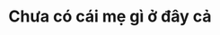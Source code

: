 # Chưa có cái mẹ gì ở đây cả
<!-- # ZaloExplode
Abstraction layer over Zalo's internal API. Inspired from YouTubeExplode and DSharpPlus. -->
